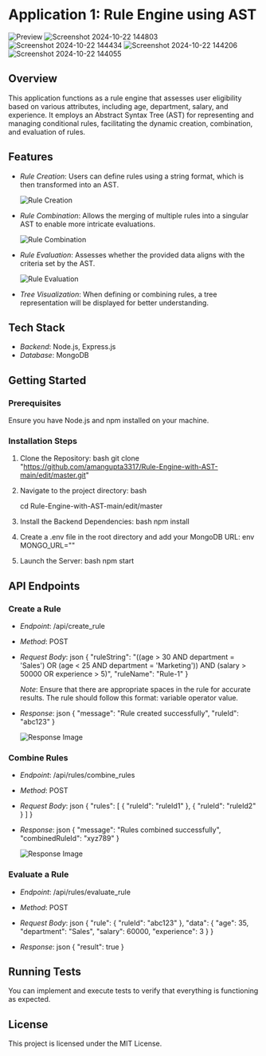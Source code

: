 # Application 1: Rule Engine using AST

![Preview](image) <!-- Replace with actual image link -->
![Screenshot 2024-10-22 144803](https://github.com/user-attachments/assets/516c072d-3ff3-494f-a3bd-f3df9ff1b80f)
![Screenshot 2024-10-22 144434](https://github.com/user-attachments/assets/5b7087d6-3f09-4624-b594-8969366e4dcf)
![Screenshot 2024-10-22 144206](https://github.com/user-attachments/assets/18a1a2ad-efa3-4c12-b230-b150c91fcb34)
![Screenshot 2024-10-22 144055](https://github.com/user-attachments/assets/3b0478d8-b570-4ee1-a302-9f2c9f51e6fc)

## Overview
This application functions as a rule engine that assesses user eligibility based on various attributes, including age, department, salary, and experience. It employs an Abstract Syntax Tree (AST) for representing and managing conditional rules, facilitating the dynamic creation, combination, and evaluation of rules.

## Features
- *Rule Creation*: Users can define rules using a string format, which is then transformed into an AST.
  
  ![Rule Creation](image) <!-- Replace with actual image link -->

- *Rule Combination*: Allows the merging of multiple rules into a singular AST to enable more intricate evaluations.

  ![Rule Combination](image) <!-- Replace with actual image link -->

- *Rule Evaluation*: Assesses whether the provided data aligns with the criteria set by the AST.

  ![Rule Evaluation](image) <!-- Replace with actual image link -->

- *Tree Visualization*: When defining or combining rules, a tree representation will be displayed for better understanding.

## Tech Stack
- *Backend*: Node.js, Express.js
- *Database*: MongoDB

## Getting Started

### Prerequisites
Ensure you have Node.js and npm installed on your machine.

### Installation Steps
1. Clone the Repository:
   bash
   git clone "https://github.com/amangupta3317/Rule-Engine-with-AST-main/edit/master.git"
   

2. Navigate to the project directory:
   bash


   cd Rule-Engine-with-AST-main/edit/master
   

4. Install the Backend Dependencies:
   bash
   npm install
   

5. Create a .env file in the root directory and add your MongoDB URL:
   env
   MONGO_URL=""
   

6. Launch the Server:
   bash
   npm start
   

## API Endpoints

### Create a Rule
- *Endpoint*: /api/create_rule
- *Method*: POST
- *Request Body*:
  json
  {
    "ruleString": "((age > 30 AND department = 'Sales') OR (age < 25 AND department = 'Marketing')) AND (salary > 50000 OR experience > 5)",
    "ruleName": "Rule-1"
  }
  
  *Note*: Ensure that there are appropriate spaces in the rule for accurate results. The rule should follow this format: variable operator value.

- *Response*: 
  json
  {
    "message": "Rule created successfully",
    "ruleId": "abc123"
  }
  
  ![Response Image](image) <!-- Replace with actual image link -->

### Combine Rules
- *Endpoint*: /api/rules/combine_rules
- *Method*: POST
- *Request Body*:
  json
  {
    "rules": [
      { "ruleId": "ruleId1" },
      { "ruleId": "ruleId2" }
    ]
  }
  

- *Response*:
  json
  {
    "message": "Rules combined successfully",
    "combinedRuleId": "xyz789"
  }
  
  ![Response Image](image) <!-- Replace with actual image link -->

### Evaluate a Rule
- *Endpoint*: /api/rules/evaluate_rule
- *Method*: POST
- *Request Body*:
  json
  {
    "rule": { "ruleId": "abc123" },
    "data": {
      "age": 35,
      "department": "Sales",
      "salary": 60000,
      "experience": 3
    }
  }
  

- *Response*:
  json
  {
    "result": true
  }
  

## Running Tests
You can implement and execute tests to verify that everything is functioning as expected.

## License
This project is licensed under the MIT License.
